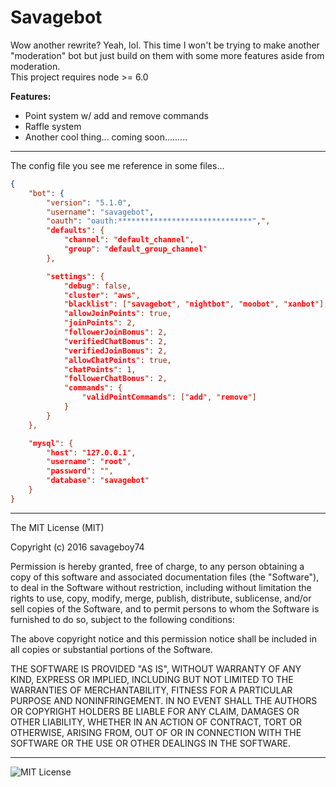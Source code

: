Savagebot
=========

Wow another rewrite? Yeah, lol. This time I won't be trying to make another "moderation" bot but just build on them with some more features aside from moderation.  
This project requires node >= 6.0  

**Features:**

- Point system w/ add and remove commands
- Raffle system
- Another cool thing... coming soon.........  

---------------------------------------------------------------
The config file you see me reference in some files...  

~~~ json
{
    "bot": {
        "version": "5.1.0",
        "username": "savagebot",
        "oauth": "oauth:******************************",",
        "defaults": {
            "channel": "default_channel",
            "group": "default_group_channel"
        },

        "settings": {
            "debug": false,
            "cluster": "aws",
            "blacklist": ["savagebot", "nightbot", "moobot", "xanbot"],
            "allowJoinPoints": true,
            "joinPoints": 2,
            "followerJoinBonus": 2,
            "verifiedChatBonus": 2,
            "verifiedJoinBonus": 2,
            "allowChatPoints": true,
            "chatPoints": 1,
            "followerChatBonus": 2,
            "commands": {
                "validPointCommands": ["add", "remove"]
            }
        }
    },

    "mysql": {
        "host": "127.0.0.1",
        "username": "root",
        "password": "",
        "database": "savagebot"
    }
}
~~~
---------------------------------------------------------------
The MIT License (MIT)

Copyright (c) 2016 savageboy74

Permission is hereby granted, free of charge, to any person obtaining a copy
of this software and associated documentation files (the "Software"), to deal
in the Software without restriction, including without limitation the rights
to use, copy, modify, merge, publish, distribute, sublicense, and/or sell
copies of the Software, and to permit persons to whom the Software is
furnished to do so, subject to the following conditions:

The above copyright notice and this permission notice shall be included in
all copies or substantial portions of the Software.

THE SOFTWARE IS PROVIDED "AS IS", WITHOUT WARRANTY OF ANY KIND, EXPRESS OR
IMPLIED, INCLUDING BUT NOT LIMITED TO THE WARRANTIES OF MERCHANTABILITY,
FITNESS FOR A PARTICULAR PURPOSE AND NONINFRINGEMENT. IN NO EVENT SHALL THE
AUTHORS OR COPYRIGHT HOLDERS BE LIABLE FOR ANY CLAIM, DAMAGES OR OTHER
LIABILITY, WHETHER IN AN ACTION OF CONTRACT, TORT OR OTHERWISE, ARISING FROM,
OUT OF OR IN CONNECTION WITH THE SOFTWARE OR THE USE OR OTHER DEALINGS IN
THE SOFTWARE.

---------------------------------------------------------------

<p><img alt="MIT License" src="http://opensource.org/trademarks/opensource/OSI-Approved-License-100x137.png"></img></p>